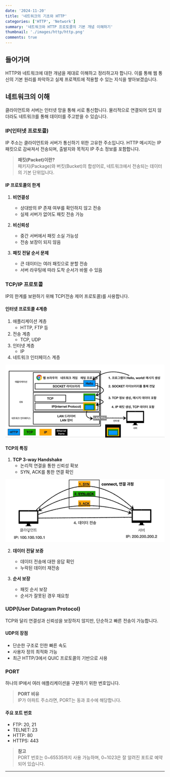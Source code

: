 ```yaml
---
date: '2024-11-20'
title: '네트워크의 기초와 HTTP'
categories: ['HTTP', 'Network']
summary: '네트워크와 HTTP 프로토콜의 기본 개념 이해하기'
thumbnail: './images/http/http.png'
comments: true
---
```


## 들어가며

HTTP와 네트워크에 대한 개념을 제대로 이해하고 정리하고자 합니다. 이를 통해 웹 통신의 기본 원리를 파악하고 실제 프로젝트에 적용할 수 있는 지식을 쌓아보겠습니다.

## 네트워크의 이해

클라이언트와 서버는 인터넷 망을 통해 서로 통신합니다. 물리적으로 연결되어 있지 않더라도 네트워크를 통해 데이터를 주고받을 수 있습니다.

### IP(인터넷 프로토콜)

IP 주소는 클라이언트와 서버가 통신하기 위한 고유한 주소입니다. HTTP 메시지는 IP 패킷으로 감싸져서 전송되며, 출발지와 목적지 IP 주소 정보를 포함합니다.

> **패킷(Packet)이란?**  
> 패키지(Package)와 버킷(Bucket)의 합성어로, 네트워크에서 전송되는 데이터의 기본 단위입니다.

#### IP 프로토콜의 한계

1. **비연결성**
   - 상대방의 IP 존재 여부를 확인하지 않고 전송
   - 실제 서버가 없어도 패킷 전송 가능

2. **비신뢰성**
   - 중간 서버에서 패킷 소실 가능성
   - 전송 보장이 되지 않음

3. **패킷 전달 순서 문제**
   - 큰 데이터는 여러 패킷으로 분할 전송
   - 서버 라우팅에 따라 도착 순서가 바뀔 수 있음

### TCP/IP 프로토콜

IP의 한계를 보완하기 위해 TCP(전송 제어 프로토콜)를 사용합니다.

#### 인터넷 프로토콜 4계층

1. 애플리케이션 계층
   - HTTP, FTP 등
2. 전송 계층
   - TCP, UDP
3. 인터넷 계층
   - IP
4. 네트워크 인터페이스 계층

![프로토콜 계층](./images/http/protocol.png)

#### TCP의 특징

1. **TCP 3-way Handshake**
   - 논리적 연결을 통한 신뢰성 확보
   - SYN, ACK를 통한 연결 확인

![TCP 3-way Handshake](./images/http/Tcp3.png)

2. **데이터 전달 보증**
   - 데이터 전송에 대한 응답 확인
   - 누락된 데이터 재전송

3. **순서 보장**
   - 패킷 순서 보장
   - 순서가 잘못된 경우 재요청

### UDP(User Datagram Protocol)

TCP와 달리 연결성과 신뢰성을 보장하지 않지만, 단순하고 빠른 전송이 가능합니다.

#### UDP의 장점

- 단순한 구조로 인한 빠른 속도
- 사용자 정의 최적화 가능
- 최근 HTTP/3에서 QUIC 프로토콜의 기반으로 사용

### PORT

하나의 IP에서 여러 애플리케이션을 구분하기 위한 번호입니다.

> **PORT 비유**  
> IP가 아파트 주소라면, PORT는 동과 호수에 해당합니다.

#### 주요 포트 번호

- FTP: 20, 21
- TELNET: 23
- HTTP: 80
- HTTPS: 443

> **참고**  
> PORT 번호는 0~65535까지 사용 가능하며, 0~1023은 잘 알려진 포트로 예약되어 있습니다.

---